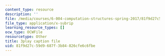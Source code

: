 ```yaml
---
content_type: resource
description: ''
file: /media/courses/6-004-computation-structures-spring-2017/81f9d27c59d9687f3b84826cfe6c6fbe_J6rzqMwDUmM.srt
file_type: application/x-subrip
learning_resource_types: []
ocw_type: OCWFile
resourcetype: Other
title: 3play caption file
uid: 81f9d27c-59d9-687f-3b84-826cfe6c6fbe
---
```

